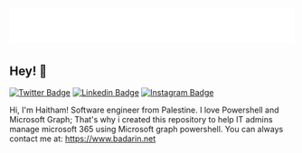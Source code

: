<h1 align="center">
  <img src="https://github.com/hhbadarin/MSgraph/blob/main/name.svg" alt="Haitham Badarin" />
</h1>

## Hey! 👋
[![Twitter Badge](https://img.shields.io/badge/-Twitter-00acee?style=flat-square&logo=Twitter&logoColor=white)](https://twitter.com/hhbadarin)
[![Linkedin Badge](https://img.shields.io/badge/-LinkedIn-0e76a8?style=flat-square&logo=Linkedin&logoColor=white)](https://linkedin.com/in/hhbadarin)
[![Instagram Badge](https://img.shields.io/badge/-Instagram-e4405f?style=flat-square&logo=Instagram&logoColor=white)](https://instagram.com/hhbadarin/)

Hi, I'm Haitham! Software engineer from Palestine. I love Powershell and Microsoft Graph; That's why i created this repository to help IT admins manage microsoft 365 using Microsoft graph powershell. 
You can always contact me at: https://www.badarin.net
